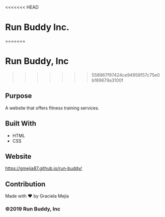 <<<<<<< HEAD
# Run Buddy Inc.
=======
# Run Buddy, Inc
>>>>>>> 558967f97424ce94958f57c75e0bf89679a3100f

## Purpose
A website that offers fitness training services. 

## Built With
* HTML
* CSS

## Website
https://gmejia87.github.io/run-buddy/

## Contribution
Made with ❤️ by Graciela Mejia

### ©️2019 Run Buddy, Inc 
